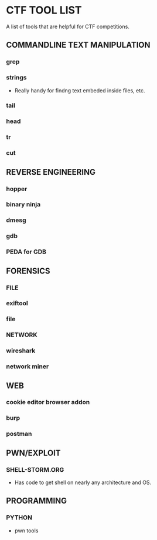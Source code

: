 # CTF TOOL LIST
A list of tools that are helpful for CTF competitions.




## COMMANDLINE TEXT MANIPULATION
### grep
### strings
- Really handy for findng text embeded inside files, etc.
### tail
### head
### tr
### cut

## REVERSE ENGINEERING
### hopper
### binary ninja
### dmesg
### gdb
### PEDA for GDB

## FORENSICS
### FILE
### exiftool
### file

### NETWORK
### wireshark
### network miner

## WEB 
### cookie editor browser addon
### burp
### postman

## PWN/EXPLOIT

### SHELL-STORM.ORG
- Has code to get shell on nearly any architecture and OS. 

## PROGRAMMING

### PYTHON
- pwn tools
